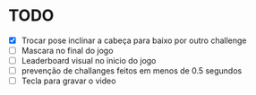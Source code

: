 # TODO

- [x] Trocar pose inclinar a cabeça para baixo por outro challenge
- [ ] Mascara no final do jogo
- [ ] Leaderboard visual no inicio do jogo
- [ ] prevenção de challanges feitos em menos de 0.5 segundos
- [ ] Tecla para gravar o video